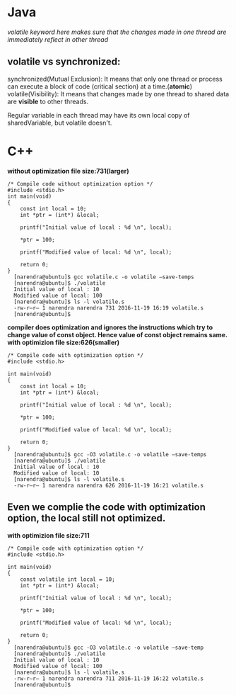 # Java

*volatile keyword here makes sure that the changes made in one thread are immediately reflect in other thread*
## volatile vs synchronized:
synchronized(Mutual Exclusion): It means that only one thread or process can execute a block of code (critical section) at a time.(**atomic**)
volatile(Visibility): It means that changes made by one thread to shared data are **visible** to other threads.

Regular variable in each thread may have its own local copy of sharedVariable, but volatile doesn't.


# C++
**without optimization file size:731(larger)**
```
/* Compile code without optimization option */
#include <stdio.h> 
int main(void) 
{ 
	const int local = 10; 
	int *ptr = (int*) &local; 

	printf("Initial value of local : %d \n", local); 

	*ptr = 100; 

	printf("Modified value of local: %d \n", local); 

	return 0; 
} 
  [narendra@ubuntu]$ gcc volatile.c -o volatile –save-temps
  [narendra@ubuntu]$ ./volatile
  Initial value of local : 10
  Modified value of local: 100
  [narendra@ubuntu]$ ls -l volatile.s
  -rw-r–r– 1 narendra narendra 731 2016-11-19 16:19 volatile.s
  [narendra@ubuntu]$
```

**compiler does optimization and ignores the instructions which try to change value of const object. Hence value of const object remains same.**
**with optimizion file size:626(smaller)**
```
/* Compile code with optimization option */
#include <stdio.h> 

int main(void) 
{ 
	const int local = 10; 
	int *ptr = (int*) &local; 

	printf("Initial value of local : %d \n", local); 

	*ptr = 100; 

	printf("Modified value of local: %d \n", local); 

	return 0; 
} 
  [narendra@ubuntu]$ gcc -O3 volatile.c -o volatile –save-temps
  [narendra@ubuntu]$ ./volatile
  Initial value of local : 10
  Modified value of local: 10
  [narendra@ubuntu]$ ls -l volatile.s
  -rw-r–r– 1 narendra narendra 626 2016-11-19 16:21 volatile.s
```
## Even we complie the code with optimization option, the local still not optimized.
**with optimizion file size:711**
```
/* Compile code with optimization option */
#include <stdio.h> 
  
int main(void) 
{ 
    const volatile int local = 10; 
    int *ptr = (int*) &local; 
  
    printf("Initial value of local : %d \n", local); 
  
    *ptr = 100; 
  
    printf("Modified value of local: %d \n", local); 
  
    return 0; 
} 
  [narendra@ubuntu]$ gcc -O3 volatile.c -o volatile –save-temp
  [narendra@ubuntu]$ ./volatile
  Initial value of local : 10
  Modified value of local: 100
  [narendra@ubuntu]$ ls -l volatile.s
  -rw-r–r– 1 narendra narendra 711 2016-11-19 16:22 volatile.s
  [narendra@ubuntu]$
```

